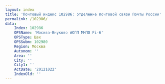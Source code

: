 ```yaml
---
layout: index
title: 'Почтовый индекс 102986: отделение почтовой связи Почты России'
permalink: /102986/
data:
    Index: 102986
    OPSName: 'Москва-Внуково АОПП ММПО Pi-6'
    OPSType: Цех
    OPSSubm: 102980
    Region: Москва
    Autonom: ''
    Area: ''
    City: ''
    City1: ''
    ActDate: '20121022'
    IndexOld: ''
---
```

